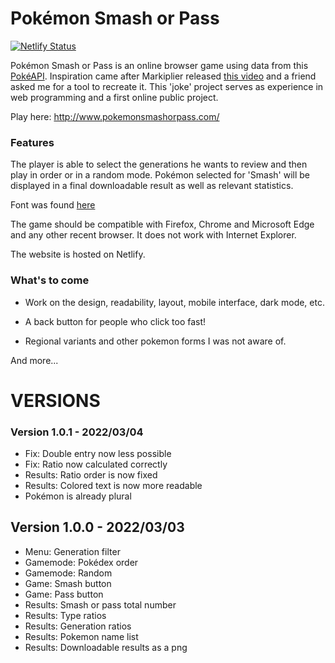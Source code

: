 # Pokémon Smash or Pass

[![Netlify Status](https://api.netlify.com/api/v1/badges/9da4d40e-84cd-4d73-80b0-7973558b30ac/deploy-status)](https://app.netlify.com/sites/amazing-noether-376f2f/deploys)

Pokémon Smash or Pass is an online browser game using data from this [PokéAPI](https://pokeapi.co/). Inspiration came after Markiplier released [this video](https://www.youtube.com/watch?v=gys9oDZj-MY) and a friend asked me for a tool to recreate it. This 'joke' project serves as experience in web programming and a first online public project.

Play here: http://www.pokemonsmashorpass.com/

### Features

The player is able to select the generations he wants to review and then play in order or in a random mode. Pokémon selected for 'Smash' will be displayed in a final downloadable result as well as relevant statistics.

Font was found [here](https://www.dafont.com/pkmn-rbygsc.font)

The game should be compatible with Firefox, Chrome and Microsoft Edge and any other recent browser. It does not work with Internet Explorer.

The website is hosted on Netlify.

### What's to come

- Work on the design, readability, layout, mobile interface, dark mode, etc.

- A back button for people who click too fast!

- Regional variants and other pokemon forms I was not aware of.

And more...


# VERSIONS

### Version 1.0.1 - 2022/03/04
- Fix: Double entry now less possible
- Fix: Ratio now calculated correctly
- Results: Ratio order is now fixed
- Results: Colored text is now more readable
- Pokémon is already plural

## Version 1.0.0 - 2022/03/03
- Menu: Generation filter
- Gamemode: Pokédex order
- Gamemode: Random
- Game: Smash button
- Game: Pass button
- Results: Smash or pass total number
- Results: Type ratios
- Results: Generation ratios
- Results: Pokemon name list
- Results: Downloadable results as a png


